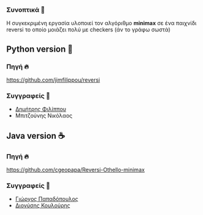 ### Συνοπτικά 💨

Η συγκεκριμένη εργασία υλοποιεί τον αλγόριθμο **minimax** σε ένα παιχνίδι reversi το οποίο μοιάζει πολύ με checkers (άν το γράφω σωστά)

## Python version 🐍
### Πηγή 🔥

https://github.com/jimfilippou/reversi

### Συγγραφείς 👀

- <a href="https://github.com/jimfilippou">Δημήτρης Φιλίππου</a>
- Μπιτζούνης Νικόλαος

## Java version ☕
### Πηγή 🔥

https://github.com/cgeopapa/Reversi-Othello-minimax

### Συγγραφείς 👀

- <a href="https://github.com/cgeopapa">Γιώργος Παπαδόπουλος</a>
- <a href="https://github.com/denkoul">Διονύσης Κουλούρης</a>
